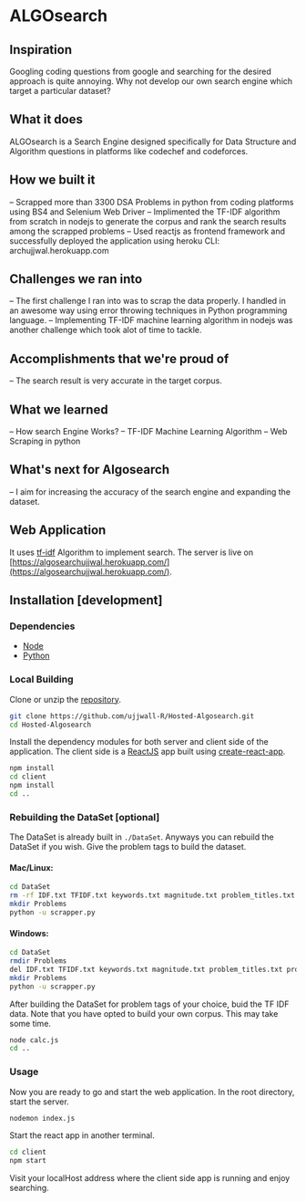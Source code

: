 # ALGOsearch

## Inspiration
Googling coding questions from google and searching for the desired approach is quite annoying. Why not develop our own search engine which target a particular dataset?

## What it does
ALGOsearch is a Search Engine designed specifically for Data Structure and Algorithm questions in platforms like codechef and codeforces.

## How we built it
– Scrapped more than 3300 DSA Problems in python from coding platforms using BS4 and Selenium Web Driver
– Implimented the TF-IDF algorithm from scratch in nodejs to generate the corpus and rank the search results among the scrapped problems
– Used reactjs as frontend framework and successfully deployed the application using heroku CLI: archujjwal.herokuapp.com

## Challenges we ran into
– The first challenge I ran into was to scrap the data properly. I handled in an awesome way using error throwing techniques in Python programming language.
– Implementing TF-IDF machine learning algorithm in nodejs was another challenge which took alot of time to tackle.
 

## Accomplishments that we're proud of
– The search result is very accurate in the target corpus.

## What we learned
– How search Engine Works?
– TF-IDF Machine Learning Algorithm
– Web Scraping in python

## What's next for Algosearch
– I aim for increasing the accuracy of the search engine and expanding the dataset.

## Web Application

It uses [tf-idf](https://en.wikipedia.org/wiki/Tf%E2%80%93idf) Algorithm to implement search. The server is live on [https://algosearchujjwal.herokuapp.com/](https://algosearchujjwal.herokuapp.com/).

## Installation [development]
 
### Dependencies

* [Node](https://nodejs.org/en/)
* [Python](https://www.python.org/downloads/)

### Local Building
Clone or unzip the [repository](https://github.com/ujjwall-R/Hosted-Algosearch.git).
```bash
git clone https://github.com/ujjwall-R/Hosted-Algosearch.git
cd Hosted-Algosearch
``` 
Install the dependency modules for both server and client side of the application. The client side is a [ReactJS](https://reactjs.org/) app built using  [create-react-app](https://reactjs.org/docs/create-a-new-react-app.html).
```bash
npm install
cd client
npm install
cd ..
```
### Rebuilding the DataSet [optional]
The DataSet is already built in ```./DataSet```. Anyways you can rebuild the DataSet if you wish. Give the problem tags to build the dataset.
#### Mac/Linux:
```bash
cd DataSet
rm -rf IDF.txt TFIDF.txt keywords.txt magnitude.txt problem_titles.txt problem_urls.txt Problems
mkdir Problems
python -u scrapper.py
```
#### Windows:
```bash
cd DataSet
rmdir Problems
del IDF.txt TFIDF.txt keywords.txt magnitude.txt problem_titles.txt problem_urls.txt 
mkdir Problems
python -u scrapper.py
```
After building the DataSet for problem tags of your choice, buid the TF IDF data. Note that you have opted to build your own corpus. This may take some time.
```bash
node calc.js
cd ..
```
### Usage
Now you are ready to go and start the web application. In the root directory, start the server.
```bash
nodemon index.js
```
Start the react app in another terminal.
```bash
cd client
npm start
```
Visit your localHost address where the client side app is running and enjoy searching.
